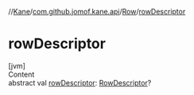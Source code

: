 //[Kane](../../index.md)/[com.github.jomof.kane.api](../index.md)/[Row](index.md)/[rowDescriptor](row-descriptor.md)



# rowDescriptor  
[jvm]  
Content  
abstract val [rowDescriptor](row-descriptor.md): [RowDescriptor](../-row-descriptor/index.md)?  



